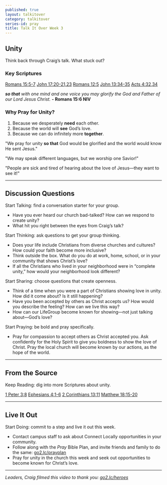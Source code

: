 ```yaml
---
published: true
layout: talkitover
category: talkitover
series-id: pray
title: Talk It Over Week 3
---
```


## Unity
<p class="lead">Think back through Craig’s talk. What stuck out?</p> 

### Key Scriptures 
[Romans 15:5-7](https://www.bible.com/bible/111/rom.15.5-7.niv) [John 17:20-21,23](https://www.bible.com/bible/111/joh.17.20-21,23.niv) [Romans 12:5](https://www.bible.com/bible/111/rom.12.5.niv) [John 13:34-35](https://www.bible.com/bible/111/joh.13.34-35.niv) [Acts 4:32,34](https://www.bible.com/bible/111/act.4.32,34.niv)

_**so that** with one mind and one voice you may glorify the God and Father of our Lord Jesus Christ._ **- Romans 15:6 NIV**

### Why Pray for Unity?
1. Because we desperately **need** each other.   
2. Because the world will **see** God’s love.
3. Because we can do infinitely more **together**.

"We pray for unity **so that** God would be glorified and the world would know He sent Jesus."

"We may speak different languages, but we worship one Savior!"

"People are sick and tired of hearing about the love of Jesus—they want to see it!"

* * *

## Discussion Questions
<p class="lead">Start Talking: find a conversation starter for your group.</p> 

* Have you ever heard our church bad-talked? How can we respond to create unity?
* What hit you right between the eyes from Craig’s talk? 

<p class="lead">Start Thinking: ask questions to get your group thinking.</p> 

* Does your life include Christians from diverse churches and cultures? How could your faith become more inclusive?
* Think outside the box. What do you do at work, home, school, or in your community that shows Christ’s love?
* If all the Christians who lived in your neighborhood were in “complete unity,” how would your neighborhood look different?

<p class="lead">Start Sharing: choose questions that create openness.</p> 

* Think of a time when you were a part of Christians showing love in unity. How did it come about? Is it still happening?
* Have you been accepted by others as Christ accepts us? How would you describe the feeling? How can we live this way?
* How can our LifeGroup become known for showing—not just talking about—God’s love?

<p class="lead">Start Praying: be bold and pray specifically.</p> 

* Pray for compassion to accept others as Christ accepted you. Ask confidently for the Holy Spirit to give you boldness to show the love of Christ. Pray the local church will become known by our actions, as the hope of the world. 

* * *

## From the Source
<p class="lead">Keep Reading: dig into more Scriptures about unity.</p>

[1 Peter 3:8](https://www.bible.com/bible/111/1pe.3.8.niv) [Ephesians 4:1-6](https://www.bible.com/bible/111/eph.4.1-6.niv) [2 Corinthians 13:11](https://www.bible.com/bible/111/2co.13.11.niv) [Matthew 18:15-20](https://www.bible.com/bible/111/mat.18.15-20.niv)

* * *

## Live It Out
<p class="lead">Start Doing: commit to a step and live it out this week.</p>

* Contact campus staff to ask about Connect Locally opportunities in your community.
* Follow along with the _Pray_ Bible Plan, and invite friends and family to do the same: [go2.lc/prayplan](prayplan)
* Pray for unity in the church this week and seek out opportunities to become known for Christ’s love.

* * *

_Leaders, Craig filmed this video to thank you: [go2.lc/heroes](http://leaders.lifechurch.tv/you-are-the-heroes/)_
